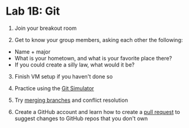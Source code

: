 # Lab 1B: Git

1. Join your breakout room

2. Get to know your group members, asking each other the following:

* Name + major
* What is your hometown, and what is your favorite place there?
* If you could create a silly law, what would it be?

3. Finish VM setup if you haven't done so

4. Practice using the [Git Simulator](./git-sim)

5. Try [merging branches](./git-conflict) and conflict resolution

6. Create a GitHub account and learn how to create a [pull request](./git-pr) to suggest changes to GitHub repos that you don't own
